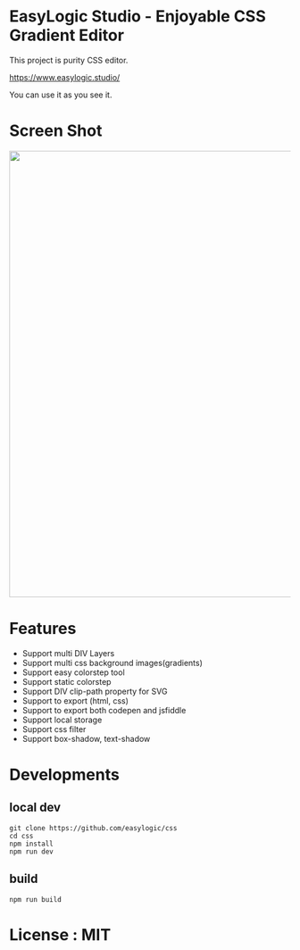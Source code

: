 # EasyLogic Studio - Enjoyable CSS Gradient Editor

This project is purity CSS editor.

https://www.easylogic.studio/

You can use it as you see it.

# Screen Shot

<img width="800px" src="https://www.easylogic.studio/resources/image/sample.png" />

# Features

- Support multi DIV Layers
- Support multi css background images(gradients)
- Support easy colorstep tool
- Support static colorstep
- Support DIV clip-path property for SVG
- Support to export (html, css)
- Support to export both codepen and jsfiddle
- Support local storage
- Support css filter
- Support box-shadow, text-shadow

# Developments

## local dev

```
git clone https://github.com/easylogic/css
cd css
npm install
npm run dev
```

## build

```
npm run build
```

# License : MIT
